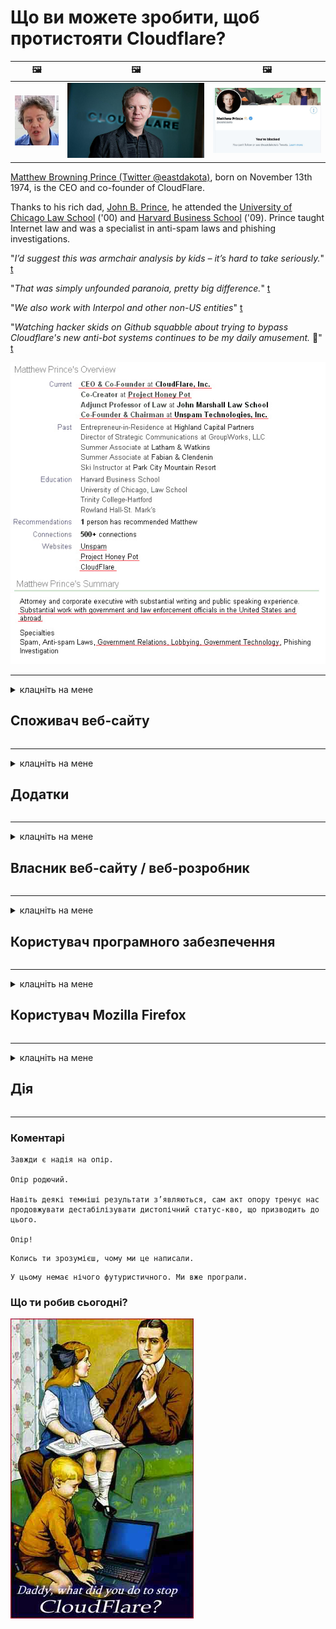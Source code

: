 # Що ви можете зробити, щоб протистояти Cloudflare?

| 🖼 | 🖼 | 🖼 |
| --- | --- | --- |
| ![](../image/matthew_prince_teen.jpg) | ![](../image/matthew_prince.jpg) | ![](../image/blockedbymatthewprince.jpg) |


[Matthew Browning Prince (Twitter @eastdakota)](https://twitter.com/eastdakota), born on November 13th 1974, is the CEO and co-founder of CloudFlare.

Thanks to his rich dad, [John B. Prince](http://web.archive.org/web/20081002173414/http://www.mufranchisee.com/article/453/), he attended the [University of Chicago Law School](https://en.wikipedia.org/wiki/University_of_Chicago_Law_School) ('00) and [Harvard Business School](https://en.wikipedia.org/wiki/Harvard_Business_School) ('09). Prince taught Internet law and was a specialist in anti-spam laws and phishing investigations.


"*I’d suggest this was armchair analysis by kids – it’s hard to take seriously.*" [t](https://www.theguardian.com/technology/2015/nov/19/cloudflare-accused-by-anonymous-helping-isis)

"*That was simply unfounded paranoia, pretty big difference.*"  [t](https://twitter.com/xxdesmus/status/992757936123359233)

"*We also work with Interpol and other non-US entities*" [t](https://twitter.com/eastdakota/status/1203028504184360960)

"*Watching hacker skids on Github squabble about trying to bypass Cloudflare's new anti-bot systems continues to be my daily amusement.* 🍿" [t](https://twitter.com/eastdakota/status/1273277839102656515)


![](../image/whoismp.jpg)

---


<details>
<summary>клацніть на мене

## Споживач веб-сайту
</summary>


- Якщо веб-сайт, який вам подобається, використовує Cloudflare, скажіть їм не використовувати Cloudflare.
  - Ниття у соціальних мережах, таких як Facebook, Reddit, Twitter чи Mastodon, не має різниці. [Дії голосніші за хештеги.](https://twitter.com/phyzonloop/status/1274132092490862594)
  - Спробуйте зв’язатися з власником веб-сайту, якщо хочете стати корисними.

[- сказав Cloudflare](https://github.com/Eloston/ungoogled-chromium/issues/783):
```
Ми рекомендуємо звертатися до адміністраторів щодо певних служб або сайтів, з якими стикаєтесь, та ділитися своїм досвідом.
```

[Якщо ви не просите про це, власник веб-сайту ніколи не знає про цю проблему.](../PEOPLE.md)

![](../image/liberapay.jpg)

[Успішний приклад](https://counterpartytalk.org/t/turn-off-cloudflare-on-counterparty-co-plz/164/5).<br>
У вас проблема? [Підніміть свій голос зараз.](https://github.com/maraoz/maraoz.github.io/issues/1) Приклад нижче.

```
Ви просто допомагаєте корпоративній цензурі та масовому нагляду.
https://codeberg.org/crimeflare/cloudflare-tor/src/branch/master/README.md
```

```
Ваша веб-сторінка знаходиться в приватному огородженому саду CloudFlare, який порушує конфіденційність.
https://codeberg.org/crimeflare/cloudflare-tor/
```

- Витратьте трохи часу, щоб прочитати політику конфіденційності веб-сайту.
  - якщо веб-сайт стоїть за Cloudflare або веб-сайт використовує послуги, підключені до Cloudflare.

Він повинен пояснити, що таке "Cloudflare", і попросити дозволу на передачу ваших даних Cloudflare. Якщо цього не зробити, це призведе до порушення довіри, і веб-сайту, про який йде мова, слід уникати.

[Прийнятний приклад політики конфіденційності тут](https://archive.is/bDlTz) ("Subprocessors" > "Entity Name")

```
Я прочитав вашу політику конфіденційності, і не можу знайти слово Cloudflare.
Я відмовляюсь ділитися з вами даними, якщо ви продовжуєте передавати мої дані Cloudflare.
https://codeberg.org/crimeflare/cloudflare-tor/
```

Це приклад політики конфіденційності, в якій немає слова Cloudflare.
[Liberland Jobs](https://archive.is/daKIr) [privacy policy](https://docsend.com/view/feiwyte):

![](../image/cfwontobey.jpg)

Cloudflare має власну політику конфіденційності.
[Cloudflare любить людей, що ведуть докси.](https://www.reddit.com/r/GamerGhazi/comments/2s64fe/be_wary_reporting_to_cloudflare/)

Ось хороший приклад для форми реєстрації веб-сайту.
AFAIK, нульовий веб-сайт робить це. Чи будете ви їм довіряти?

```
Натискаючи «Зареєструватися в XYZ», ви погоджуєтесь з нашими умовами надання послуг та заявою про конфіденційність.
Ви також погоджуєтесь надавати свої дані Cloudflare, а також погоджуєтесь із заявою про конфіденційність Cloudflare.
Якщо Cloudflare просочує вашу інформацію або не дозволяє підключатися до наших серверів, це не наша вина. [*]

[ Зареєструйтесь ] [ я не погоджуюсь ]
```
[*] [PEOPLE.md](../PEOPLE.md)


- Намагайтеся не користуватися їхньою послугою. Пам’ятайте, за вами стежать Cloudflare.
  - ["I'm in your TLS, sniffin' your passworz"](../image/iminurtls.jpg)

- Шукайте інший веб-сайт. В Інтернеті є альтернативи та можливості!

- Переконайте своїх друзів користуватися Tor щодня.
  - Анонімність повинна бути стандартом відкритого Інтернету!
  - [Зверніть увагу, що проект Tor не любить цей проект.](../HISTORY.md)

</details>

------

<details>
<summary>клацніть на мене

## Додатки
</summary>

- Якщо ваш браузер - це Firefox, Tor Browser або Ungoogled Chromium, скористайтеся одним із цих додатків нижче.
  - Якщо ви хочете додати іншу нову надбудову, запитайте про це спочатку.


| Ім'я | Розробник | Підтримка | Можна заблокувати | Можна повідомити | Chrome |
| -------- | -------- | -------- | -------- | -------- | -------- |
| [Bloku Cloudflaron MITM-Atakon](../subfiles/about.bcma.md) | #Addon | [ ? ](README.md) | **Так**     | **Так**     |  **Так** |
| [Ĉu ligoj estas vundeblaj al MITM-atako?](../subfiles/about.ismm.md) | #Addon | [ ? ](README.md) | Ні     | **Так**     |  **Так** |
| [Ĉu ĉi tiuj ligoj blokos Tor-uzanton?](../subfiles/about.isat.md) | #Addon | [ ? ](README.md) | Ні     | **Так**     |  **Так** |
| [Block Cloudflare MITM Attack](https://trac.torproject.org/projects/tor/attachment/ticket/24351/block_cloudflare_mitm_attack-1.0.14.1-an%2Bfx.xpi)<br>[**DELETED BY TOR PROJECT**](../HISTORY.md) | nullius | [ ? ](tool/block_cloudflare_mitm_fx), [Link](README.md) | **Так**     | **Так**     |  Ні |
| [TPRB](http://34ahehcli3epmhbu2wbl6kw6zdfl74iyc4vg3ja4xwhhst332z3knkyd.onion/) | Sw | [ ? ](http://34ahehcli3epmhbu2wbl6kw6zdfl74iyc4vg3ja4xwhhst332z3knkyd.onion/) | **Так**     | **Так**     |  Ні |
| [Detect Cloudflare](https://addons.mozilla.org/en-US/firefox/addon/detect-cloudflare/) | Frank Otto | [ ? ](https://github.com/traktofon/cf-detect) | Ні     | **Так**     |  Ні |
| [True Sight](https://addons.mozilla.org/en-US/firefox/addon/detect-cloudflare-plus/) | claustromaniac | [ ? ](https://github.com/claustromaniac/detect-cloudflare-plus) | Ні     | **Так**     |  Ні |
| [Which Cloudflare datacenter am I visiting?](https://addons.mozilla.org/en-US/firefox/addon/cf-pop/) | 依云 | [ ? ](https://github.com/lilydjwg/cf-pop) | Ні     | **Так**     |  Ні |


- "Децентралі" можуть припинити підключення до "CDNJS (Cloudflare)".
  - Він запобігає проникненню багатьох запитів до мереж і обслуговує локальні файли, щоб сайти не зламалися.
  - Розробник відповів: "[very concerning indeed](https://github.com/Synzvato/decentraleyes/issues/236#issuecomment-352049501)", "[widespread usage severely centralizes the web](https://github.com/Synzvato/decentraleyes/issues/251#issuecomment-366752049)"

- [Ви також можете видалити або висловити недовіру сертифікату Cloudflare у своєму центрі сертифікації (CA).](https://www.ssl.com/how-to/remove-root-certificate-firefox/)

</details>

------

<details>
<summary>клацніть на мене

## Власник веб-сайту / веб-розробник
</summary>


![](../image/word_cloudflarefree.jpg)

- Не використовуйте розчин Cloudflare, Період.
  - Ви можете зробити це краще, правда? [Ось як видалити підписки, плани, домени або облікові записи Cloudflare.](https://support.cloudflare.com/hc/en-us/articles/200167776-Removing-subscriptions-plans-domains-or-accounts)

| 🖼 | 🖼 |
| --- | --- |
| ![](../image/htmlalertcloudflare.jpg) | ![](../image/htmlalertcloudflare2.jpg) |

- Хочете більше клієнтів? Ти знаєш, що робити. Підказка "над рядком".
  - [Привіт, ви написали "Ми серйозно ставимось до вашої конфіденційності", але я отримав "Помилка 403 Заборонений анонімний проксі не дозволений".](https://it.slashdot.org/story/19/02/19/0033255/stop-saying-we-take-your-privacy-and-security-seriously) Чому ви блокуєте Tor або VPN? [І чому ви блокуєте тимчасові електронні листи?](http://nomdjgwjvyvlvmkolbyp3rocn2ld7fnlidlt2jjyotn3qqsvzs2gmuyd.onion/mail/)

![](../image/anonexist.jpg)

- Використання Cloudflare збільшить шанси відключення. Відвідувачі не можуть отримати доступ до вашого веб-сайту, якщо ваш сервер не працює або Cloudflare не працює.
  - [Ти справді думав, що Cloudflare ніколи не занепадає?](https://www.ibtimes.com/cloudflare-down-not-working-sites-producing-504-gateway-timeout-errors-2618008) [Another](https://twitter.com/Jedduff/status/1097875615997399040) [sample](https://twitter.com/search?f=tweets&vertical=default&q=Cloudflare%20is%20having%20problems). [Need more](../PEOPLE.md)?

![](../image/cloudflareinternalerror.jpg)

- Використання Cloudflare для проксі-сервісу вашої "служби API", "сервера оновлення програмного забезпечення" або "стрічки RSS" завдасть шкоди вашим клієнтам. Клієнт зателефонував вам і сказав: "Я більше не можу використовувати ваш API", і ви не уявляєте, що відбувається. Cloudflare може тихо заблокувати вашого клієнта. Ви вважаєте, що це нормально?
  - Існує багато клієнтських програм для читання RSS та Інтернет-служб для читання RSS. Чому ви публікуєте стрічку RSS, якщо не дозволяєте людям підписуватися?

![](../image/rssfeedovercf.jpg)

- Вам потрібен сертифікат HTTPS? Скористайтеся програмою "Let's Encrypt" або просто придбайте її у компанії CA.

- Вам потрібен DNS-сервер? Не можете налаштувати власний сервер? Як щодо них: [Hurricane Electric Free DNS](https://dns.he.net/), [Dyn.com](https://dyn.com/dns/), [1984 Hosting](https://www.1984hosting.com/), [Afraid.Org (Адміністратор видаляє ваш рахунок, якщо ви використовуєте TOR)](https://freedns.afraid.org/)

- Шукаєте послугу хостингу? Тільки безкоштовно? Як щодо них: [Onion Service](http://vww6ybal4bd7szmgncyruucpgfkqahzddi37ktceo3ah7ngmcopnpyyd.onion/en/security/network-security/tor/onionservices-best-practices), [Free Web Hosting Area](https://freewha.com/), [Autistici/Inventati Web Site Hosting](https://www.autinv5q6en4gpf4.onion/services/website), [Github Pages](https://pages.github.com/), [Surge](https://surge.sh/)
  - [Альтернативи Cloudflare](../subfiles/cloudflare-alternatives.md)

- Ви використовуєте "cloudflare-ipfs.com"? [Чи знаєте ви, що Cloudflare IPFS поганий?](../PEOPLE.md)

- Встановіть на свій сервер брандмауер веб-додатків, наприклад OWASP та Fail2Ban, та налаштуйте його належним чином.
  - Блокування Tor не є рішенням. Не карайте всіх лише за дрібних поганих користувачів.

- Переспрямуйте або заблокуйте користувачам "Cloudflare Warp" доступ до вашого веб-сайту. І вкажіть причину, якщо зможете.

> Список IP: "[Поточний діапазон IP Cloudflare](cloudflare_inc/)"

> A: Просто заблокуйте їх

```
server {
...
deny 173.245.48.0/20;
deny 103.21.244.0/22;
deny 103.22.200.0/22;
deny 103.31.4.0/22;
deny 141.101.64.0/18;
deny 108.162.192.0/18;
deny 190.93.240.0/20;
deny 188.114.96.0/20;
deny 197.234.240.0/22;
deny 198.41.128.0/17;
deny 162.158.0.0/15;
deny 104.16.0.0/12;
deny 172.64.0.0/13;
deny 131.0.72.0/22;
deny 2400:cb00::/32;
deny 2606:4700::/32;
deny 2803:f800::/32;
deny 2405:b500::/32;
deny 2405:8100::/32;
deny 2a06:98c0::/29;
deny 2c0f:f248::/32;
...
}
```

> B: Переспрямування на сторінку попередження

```
http {
...
geo $iscf {
default 0;
173.245.48.0/20 1;
103.21.244.0/22 1;
103.22.200.0/22 1;
103.31.4.0/22 1;
141.101.64.0/18 1;
108.162.192.0/18 1;
190.93.240.0/20 1;
188.114.96.0/20 1;
197.234.240.0/22 1;
198.41.128.0/17 1;
162.158.0.0/15 1;
104.16.0.0/12 1;
172.64.0.0/13 1;
131.0.72.0/22 1;
2400:cb00::/32 1;
2606:4700::/32 1;
2803:f800::/32 1;
2405:b500::/32 1;
2405:8100::/32 1;
2a06:98c0::/29 1;
2c0f:f248::/32 1;
}
...
}

server {
...
if ($iscf) {rewrite ^ https://example.com/cfwsorry.php;}
...
}

<?php
header('HTTP/1.1 406 Not Acceptable');
echo <<<CLOUDFLARED
Thank you for visiting ourwebsite.com!<br />
We are sorry, but we can't serve you because your connection is being intercepted by Cloudflare.<br />
Please read https://codeberg.org/crimeflare/cloudflare-tor for more information.<br />
CLOUDFLARED;
die();
```

- Налаштуйте Tor Onion Service або I2P, якщо ви вірите у свободу та вітаєте анонімних користувачів.

- Зверніться за порадою до інших операторів подвійних веб-сайтів Clearnet / Tor та знайдіть анонімних друзів!

</details>

------

<details>
<summary>клацніть на мене

## Користувач програмного забезпечення
</summary>


- Discord використовує CloudFlare. Альтернативи? Ми рекомендуємо [**Briar** (Android)](https://f-droid.org/en/packages/org.briarproject.briar.android/), [Ricochet (PC)](https://ricochet.im/), [Tox + Tor (Android/PC)](https://tox.chat/download.html)
  - Briar включає демон Tor, тому вам не потрібно встановлювати Orbot.
  - Розробники Qwtch, Open Privacy, видалили проект stop_cloudflare зі своєї служби git без попередження.

- Якщо ви використовуєте Debian GNU / Linux або будь-які похідні, підпишіться: [bug #831835](https://bugs.debian.org/cgi-bin/bugreport.cgi?bug=831835). І якщо ви можете, допоможіть перевірити виправлення та допомогти супровіднику дійти правильного висновку щодо того, чи слід його приймати.

- Завжди рекомендуйте ці браузери.

| Ім'я | Розробник | Підтримка | Прокоментуйте |
| -------- | -------- | -------- | -------- |
| [Ungoogled-Chromium](https://ungoogled-software.github.io/ungoogled-chromium-binaries/) | Eloston | [ ? ](https://github.com/Eloston/ungoogled-chromium) | PC (Win, Mac, Linux)  _!Tor_ |
| [Bromite](https://www.bromite.org/fdroid) | Bromite | [ ? ](https://github.com/bromite/bromite/issues) | Android  _!Tor_ |
| [Tor Browser](https://www.torproject.org/download/) | Tor Project | [ ? ](https://support.torproject.org/) | PC (Win, Mac, Linux)  _Tor_|
| [Tor Browser Android](https://www.torproject.org/download/) | Tor Project | [ ? ](https://support.torproject.org/) | Android  _Tor_|
| [Onion Browser](https://itunes.apple.com/us/app/onion-browser/id519296448?mt=8) | Mike Tigas | [ ? ](https://github.com/OnionBrowser/OnionBrowser/issues) | Apple iOS  _Tor_|
| [GNU/Icecat](https://www.gnu.org/software/gnuzilla/) | GNU | [ ? ](https://www.gnu.org/software/gnuzilla/) | PC (Linux) |
| [IceCatMobile](https://f-droid.org/en/packages/org.gnu.icecat/) | GNU | [ ? ](https://lists.gnu.org/mailman/listinfo/bug-gnuzilla) | Android |
| [Iridium Browser](https://iridiumbrowser.de/about/) | Iridium | [ ? ](https://github.com/iridium-browser/iridium-browser/) | PC (Win, Mac, Linux, OpenBSD) |


Конфіденційність іншого програмного забезпечення недосконала. Це не означає, що браузер Tor "ідеальний".
В Інтернеті та технологіях немає ні 100% безпечного, ні 100% приватного.

- Не хочете використовувати Tor? Ви можете використовувати будь-який браузер з демоном Tor.
  - [Зверніть увагу, що проекту Tor це не подобається.](https://support.torproject.org/tbb/tbb-9/) Використовуйте Tor Browser, якщо це можливо.
- [Як використовувати Chromium з Tor](../subfiles/chromium_tor.md)


Давайте поговоримо про конфіденційність іншого програмного забезпечення.

- [Якщо вам дійсно потрібно використовувати Firefox, виберіть "Firefox ESR".](https://www.mozilla.org/en-US/firefox/organizations/)
  - [Firefox - шпигунський сторож](https://spyware.neocities.org/articles/firefox.html)
  - [Firefox відхиляє свободу слова, забороняє свободу слова](https://web.archive.org/web/20200423010026/https://reclaimthenet.org/firefox-rejects-free-speech-bans-free-speech-commenting-plugin-dissenter-from-its-extensions-gallery/)
  - ["100+ проти. Здається, що попросити програмну компанію дотримуватися ... програмного забезпечення в наші дні просто занадто багато."](https://old.reddit.com/r/firefox/comments/gutdiw/weve_got_work_to_do_the_mozilla_blog/fslbbb6/)
  - [Ну, чому Firefox показує мені спонсоровані посилання в моєму URL-рядку?](https://www.reddit.com/r/firefox/comments/jybx2w/uh_why_is_firefox_showing_me_sponsored_links_in/)
  - [Mozilla - Втілений диявол](https://digdeeper.neocities.org/ghost/mozilla.html)

- [Пам'ятайте, Mozilla використовує службу Cloudflare.](https://www.robtex.com/dns-lookup/www.mozilla.org) [Вони також використовують DNS-сервіс Cloudflare на своєму продукті.](https://www.theregister.co.uk/2018/03/21/mozilla_testing_dns_encryption/)

- [Mozilla офіційно відхилила цей квиток.](https://bugzilla.mozilla.org/show_bug.cgi?id=1426618)

- [Firefox Focus - це жарт.](https://github.com/mozilla-mobile/focus-android/issues/1743) [Вони пообіцяли вимкнути телеметрію, але змінили її.](https://github.com/mozilla-mobile/focus-android/issues/4210)

- [Розробник PaleMoon / Basilisk любить Cloudflare.](https://github.com/mozilla-mobile/focus-android/issues/1743#issuecomment-345993097)
  - [Архівний сервер Pale Moon зламував та поширював зловмисне програмне забезпечення протягом 18 місяців](https://www.reddit.com/r/privacytoolsIO/comments/cc808y/pale_moons_archive_server_hacked_and_spread/)
  - Він також ненавидить користувачів Tor - "[Нехай буде вороже по відношенню до Тор. Я думаю, що більшість сайтів повинні бути ворожими до Tor, враховуючи його надзвичайно високий фактор зловживання.](https://github.com/yacy/yacy_search_server/issues/314#issuecomment-565932097)"

- [У Waterfox є серйозна проблема "телефони вдома"](https://spyware.neocities.org/articles/waterfox.html)

- [Google Chrome - це шпигунське програмне забезпечення.](https://www.gnu.org/proprietary/malware-google.en.html)
  - [Google профілює вашу активність.](https://spyware.neocities.org/articles/chrome.html)

- [SRWare Iron робить занадто багато телефонів для домашнього підключення.](https://spyware.neocities.org/articles/iron.html) Він також підключається до доменів Google.

- [Білий список відважних браузерів для відстеження Facebook / Twitter.](https://www.bleepingcomputer.com/news/security/facebook-twitter-trackers-whitelisted-by-brave-browser/)
  - [Ось більше питань.](https://spyware.neocities.org/articles/brave.html)
  - [binance афілійований ідентифікатор](https://twitter.com/cryptonator1337/status/1269594587716374528)

- [Microsoft Edge дозволяє Facebook запускати Flash-код за спиною користувачів.](https://www.zdnet.com/article/microsoft-edge-lets-facebook-run-flash-code-behind-users-backs/)

- [Vivaldi не поважає вашу конфіденційність.](https://spyware.neocities.org/articles/vivaldi.html)

- [Рівень шпигунського програмного забезпечення Opera: надзвичайно високий](https://spyware.neocities.org/articles/opera.html)

- Apple iOS: [Ви не повинні використовувати iOS взагалі, головним чином тому, що це шкідливе програмне забезпечення.](https://www.gnu.org/proprietary/malware-apple.html)

Тому ми рекомендуємо лише таблицю вище. Більш нічого.

</details>

------

<details>
<summary>клацніть на мене

## Користувач Mozilla Firefox
</summary>


- "Firefox Nightly" надсилатиме інформацію про рівень налагодження на сервери Mozilla без методу відмови.
  - [Сервери Mozilla створюють Cloudflare](https://www.digwebinterface.com/?hostnames=www.mozilla.org%0D%0Amozilla.cloudflare-dns.com&type=&ns=resolver&useresolver=8.8.4.4&nameservers=)

- Можна заборонити Firefox підключатися до серверів Mozilla.
  - [Посібник із шаблонів політики Mozilla](https://github.com/mozilla/policy-templates/blob/master/README.md)
  - Майте на увазі, що цей трюк може перестати працювати в пізнішій версії, оскільки Mozilla любить додавати себе в білий список.
  - Використовуйте брандмауер та DNS-фільтр, щоб повністю їх заблокувати.

"`/distribution/policies.json`"

>     "WebsiteFilter": {
> 		"Block": [
> 		"*://*.mozilla.com/*",
> 		"*://*.mozilla.net/*",
> 		"*://*.mozilla.org/*",
> 		"*://webcompat.com/*",
> 		"*://*.firefox.com/*",
> 		"*://*.thunderbird.net/*",
> 		"*://*.cloudflare.com/*"
> 		]
>     },


- ~~Повідомте про помилку на трекері mozilla, сказавши їм не використовувати Cloudflare.~~ Був звіт про помилку на bugzilla. Багато людей опублікували свою стурбованість, проте адміністратор приховав цю помилку в 2018 році.

- Ви можете вимкнути DoH у Firefox.
  - [Змінити провайдера DNS за замовчуванням Firefox](../subfiles/change-firefox-dns.md)

![](../image/firefoxdns.jpg)

- [Якщо ви хочете використовувати DNS, що не є провайдером, розгляньте можливість використання служби DNS OpenNIC Tier2 або будь-якої іншої DNS-служби, що не є Cloudflare.](https://wiki.opennic.org/start)
![](../image/opennic.jpg)
  - Заблокуйте Cloudflare за допомогою DNS. [Crimeflare DNS](https://dns.crimeflare.eu.org/)

- Ви можете використовувати Tor як вирішувач DNS. [Якщо ви не фахівець Tor, задайте питання тут.](https://tor.stackexchange.com/)

> **Як?**
> 1. Завантажте Tor і встановіть його на свій комп’ютер.
> 2. Додайте цей рядок до файлу "torrc".
> DNSPort 127.0.0.1:53
> 3. Перезапустіть Tor.
> 4. Встановіть для DNS-сервера комп'ютера значення "127.0.0.1".

</details>

------

<details>
<summary>клацніть на мене

## Дія
</summary>


- Розкажіть оточуючим про небезпеку Cloudflare.

- [Допоможіть покращити це сховище.](https://codeberg.org/crimeflare/cloudflare-tor).
  - І списки, і аргументи проти, і деталі.

- [Документуйте та публікуйте, де щось не вдається з Cloudflare (та подібними компаніями), обов’язково згадавши про це сховище, коли ви це робите](https://codeberg.org/crimeflare/cloudflare-tor) :)

- Залучіть більше людей, які використовують Tor за замовчуванням, щоб вони могли користуватися Інтернетом з точки зору різних частин світу.

- Створіть групи у соціальних мережах та в м’ясному просторі, присвячені звільненню світу від Cloudflare.

- Там, де це доречно, посилання на ці групи в цьому сховищі - це може бути місцем для координації спільної роботи як групи.

- [Почніть кооператив, котрий може надати вагому некорпоративну альтернативу Cloudflare.](../subfiles/cloudflare-alternatives.md)

- Повідомте нас про будь-які альтернативи, які допоможуть принаймні забезпечити багатошаровий захист від Cloudflare.

- Якщо ви клієнт Cloudflare, встановіть свої налаштування конфіденційності та зачекайте, поки вони їх порушать.
  - [Потім залучіть їх до відповідальності за порушення спаму / конфіденційності.](https://twitter.com/thexpaw/status/1108424723233419264)

- Якщо ви перебуваєте в Сполучених Штатах Америки, а веб-сайт, про який йде мова, є банком або бухгалтером, спробуйте здійснити юридичний тиск згідно із Законом Гремма-Ліча – Блілі або Законом про американців із обмеженими можливостями та повідомте нам, як далеко ви пройдете .

- Якщо веб-сайт є урядовим, спробуйте здійснити юридичний тиск відповідно до 1-ї поправки до Конституції США.

- Якщо ви громадянин ЄС, зв’яжіться з веб-сайтом, щоб надіслати вашу особисту інформацію відповідно до Загального регламенту захисту даних. Якщо вони відмовляються надати вам вашу інформацію, це є порушенням закону.

- Для компаній, які заявляють, що пропонують послуги на своєму веб-сайті, спробуйте повідомити їх як "неправдиву рекламу" організаціям із захисту прав споживачів та BBB. Веб-сайти Cloudflare обслуговуються серверами Cloudflare.

- [МСЕ припускає, що в контексті США Cloudflare починає набирати достатньо великих розмірів, щоб на них можна було накласти антимонопольний закон.](https://www.itu.int/en/ITU-T/Workshops-and-Seminars/20181218/Documents/Geoff_Huston_Presentation.pdf)

- Цілком можливо, що версія GNU GPL 4 може включати положення щодо зберігання вихідного коду за такою службою, вимагаючи для всіх GPLv4 та пізніших програм доступ до принаймні вихідного коду через носій, який не дискримінує користувачів Tor.

</details>

------

### Коментарі

```
Завжди є надія на опір.

Опір родючий.

Навіть деякі темніші результати з’являються, сам акт опору тренує нас продовжувати дестабілізувати дистопічний статус-кво, що призводить до цього.

Опір!
```

```
Колись ти зрозумієш, чому ми це написали.
```

```
У цьому немає нічого футуристичного. Ми вже програли.
```

### Що ти робив сьогодні?


![](../image/stopcf.jpg)
